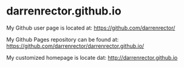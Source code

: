 darrenrector.github.io
=======================

My Github user page is located at:
https://github.com/darrenrector/

My Github Pages repository can be found at:
https://github.com/darrenrector/darrenrector.github.io/

My customized homepage is locate dat:
http://darrenrector.github.io
